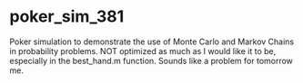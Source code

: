 # poker_sim_381
Poker simulation to demonstrate the use of Monte Carlo and Markov Chains in probability problems.  NOT optimized as much as I would like it to be, especially in the best_hand.m function.  Sounds like a problem for tomorrow me.
